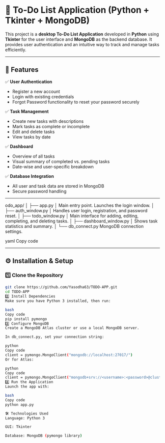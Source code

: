 # 📝 To-Do List Application (Python + Tkinter + MongoDB)

This project is a **desktop To-Do List Application** developed in **Python** using **Tkinter** for the user interface and **MongoDB** as the backend database. It provides user authentication and an intuitive way to track and manage tasks efficiently.

---

## 🌟 Features

✅ **User Authentication**
- Register a new account
- Login with existing credentials
- Forgot Password functionality to reset your password securely

✅ **Task Management**
- Create new tasks with descriptions
- Mark tasks as complete or incomplete
- Edit and delete tasks
- View tasks by date

✅ **Dashboard**
- Overview of all tasks
- Visual summary of completed vs. pending tasks
- Date-wise and user-specific breakdown

✅ **Database Integration**
- All user and task data are stored in MongoDB
- Secure password handling

---
odo_app/
│
├── app.py
│ Main entry point. Launches the login window.
│
├── auth_window.py
│ Handles user login, registration, and password reset.
│
├── todo_window.py
│ Main interface for adding, editing, completing, and deleting tasks.
│
├── dashboard_window.py
│ Shows task statistics and summary.
│
└── db_connect.py
MongoDB connection settings.

yaml
Copy code

---

## ⚙️ Installation & Setup

### 1️⃣ Clone the Repository
```bash
git clone https://github.com/Yasodha63/TODO-APP.git
cd TODO-APP
2️⃣ Install Dependencies
Make sure you have Python 3 installed, then run:

bash
Copy code
pip install pymongo
3️⃣ Configure MongoDB
Create a MongoDB Atlas cluster or use a local MongoDB server.

In db_connect.py, set your connection string:

python
Copy code
client = pymongo.MongoClient("mongodb://localhost:27017/")
Or for Atlas:

python
Copy code
client = pymongo.MongoClient("mongodb+srv://<username>:<password>@cluster0.mongodb.net/")
4️⃣ Run the Application
Launch the app with:

bash
Copy code
python app.py

🛠️ Technologies Used
Language: Python 3

GUI: Tkinter

Database: MongoDB (pymongo library)
